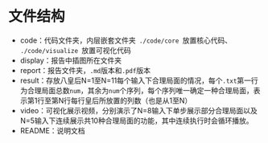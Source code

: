 # 文件结构

- code：代码文件夹，内层嵌套文件夹`  ./code/core  `放置核心代码、`  ./code/visualize  `放置可视化代码
- display：报告中插图所在文件夹
- report：报告文件夹，`.md`版本和`.pdf`版本
- result：存放八皇后N=1至N=11每个输入下合理局面的情况，每个`.txt`第一行为合理局面总数`num`，其余为`num`个序列，每个序列唯一确定一种合理局面，表示第1行至第N行每行皇后所放置的列数（也是从1至N）
- video：可视化展示视频，分别演示了N=8输入下单步展示部分合理局面以及N=5输入下连续展示共10种合理局面的功能，其中连续执行时会循环播放。
- README：说明文档

